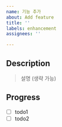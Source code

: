 ```yaml
---
name: 기능 추가
about: Add feature
title: ''
labels: enhancement
assignees: ''

---
```


## Description
> 설명 (생략 가능)

## Progress
- [ ] todo1
- [ ] todo2
